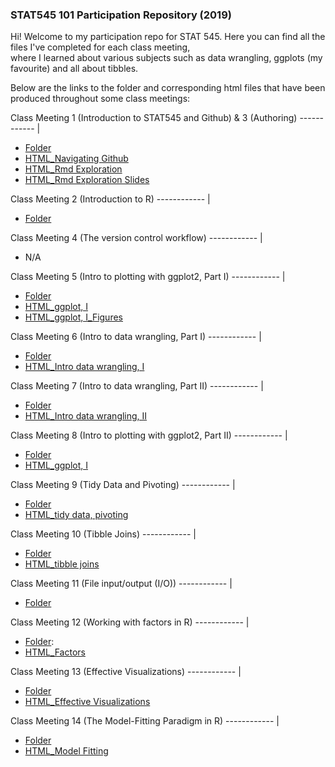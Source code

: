 ### STAT545 101 Participation Repository (2019)

Hi! Welcome to my participation repo for STAT 545. Here you can find all the files I've completed for each class meeting,  
where I learned about various subjects such as data wrangling, ggplots (my favourite) and all about tibbles. 

Below are the links to the folder and corresponding html files that have been produced throughout some class meetings:

Class Meeting 1 (Introduction to STAT545 and Github) & 3 (Authoring)
------------ |
- [Folder](https://racquellem.github.io/STAT545-participation/Class%20Meeting%201%20%26%203%20Introduction%20to%20STAT545:Github%20%26%20Authoring%20)
- [HTML_Navigating Github](https://racquellem.github.io/STAT545-participation/Class%20Meeting%201%20%26%203%20Introduction%20to%20STAT545:Github%20%26%20Authoring%20/navigating_github.html)
- [HTML_Rmd Exploration](https://racquellem.github.io/STAT545-participation/Class%20Meeting%201%20%26%203%20Introduction%20to%20STAT545:Github%20%26%20Authoring%20/rmd_exploration.html)
- [HTML_Rmd Exploration Slides](https://racquellem.github.io/STAT545-participation/Class%20Meeting%201%20%26%203%20Introduction%20to%20STAT545:Github%20%26%20Authoring%20/rmd_exploration-slides.html)

Class Meeting 2 (Introduction to R)
------------ |
- [Folder](https://racquellem.github.io/STAT545-participation/Class%20Meeting%202%20Introduction%20to%20R)

Class Meeting 4 (The version control workflow)
------------ |
- N/A

Class Meeting 5 (Intro to plotting with ggplot2, Part I)
------------ |
- [Folder](https://racquellem.github.io/STAT545-participation/Class%20Meeting%205%20Intro%20to%20plotting%20with%20ggplot2%2C%20Part%20I)
- [HTML_ggplot, I](https://racquellem.github.io/STAT545-participation/Class%20Meeting%205%20Intro%20to%20plotting%20with%20ggplot2%2C%20Part%20I/rm005_ggplot_intro.html)
- [HTML_ggplot, I_Figures](https://racquellem.github.io/STAT545-participation/Class%20Meeting%205%20Intro%20to%20plotting%20with%20ggplot2%2C%20Part%20I/rm005_ggplot_intro/figure-html)

Class Meeting 6 (Intro to data wrangling, Part I)
------------ |
- [Folder](https://racquellem.github.io/STAT545-participation/Class%20Meeting%206%20Intro%20to%20data%20wrangling%2C%20Part%20I)
- [HTML_Intro data wrangling, I](https://racquellem.github.io/STAT545-participation/Class%20Meeting%206%20Intro%20to%20data%20wrangling%2C%20Part%20I/rm006_dplyr-exercise.html)

Class Meeting 7 (Intro to data wrangling, Part II)
------------ |
- [Folder](https://racquellem.github.io/STAT545-participation/Class%20Meeting%207%20Intro%20to%20data%20wrangling%2C%20Part%20II)
- [HTML_Intro data wrangling, II](https://racquellem.github.io/STAT545-participation/Class%20Meeting%207%20Intro%20to%20data%20wrangling%2C%20Part%20II/rm007_exercise.html)

Class Meeting 8 (Intro to plotting with ggplot2, Part II)
------------ |
- [Folder](https://racquellem.github.io/STAT545-participation/Class%20Meeting%208%20Intro%20to%20plotting%20with%20ggplot2%2C%20Part%20II)
- [HTML_ggplot, I](https://racquellem.github.io/STAT545-participation/Class%20Meeting%208%20Intro%20to%20plotting%20with%20ggplot2%2C%20Part%20II/rm008_exercise.html)

Class Meeting 9 (Tidy Data and Pivoting)
------------ |
- [Folder](https://racquellem.github.io/STAT545-participation/Class%20Meeting%209%20Tidy%20data%20and%20pivoting%20)
- [HTML_tidy data, pivoting](https://racquellem.github.io/STAT545-participation/Class%20Meeting%209%20Tidy%20data%20and%20pivoting%20/rm009_exercise.html)

Class Meeting 10 (Tibble Joins)
------------ |
- [Folder](https://racquellem.github.io/STAT545-participation/Class%20Meeting%2010%20Tibble%20joins)
- [HTML_tibble joins](https://racquellem.github.io/STAT545-participation/Class%20Meeting%2010%20Tibble%20joins/rm010-Exercises--tibble-joins.html)

Class Meeting 11 (File input/output (I/O))
------------ |
- [Folder](https://racquellem.github.io/STAT545-participation/Class%20Meeting%2011%20File%20input:output%20(IO))

Class Meeting 12 (Working with factors in R)
------------ |
- [Folder](https://racquellem.github.io/STAT545-participation/Class%20Meeting%2012%20Working%20with%20factors%20in%20R):
- [HTML_Factors](https://racquellem.github.io/STAT545-participation/Class%20Meeting%2012%20Working%20with%20factors%20in%20R/rm012_factors.html)

Class Meeting 13 (Effective Visualizations)
------------ |
- [Folder](https://racquellem.github.io/STAT545-participation/Class%20Meeting%2013%20Effective%20Visualizations)
- [HTML_Effective Visualizations](https://racquellem.github.io/STAT545-participation/Class%20Meeting%2013%20Effective%20Visualizations/rm013-Effective-Visualizations.html)

Class Meeting 14 (The Model-Fitting Paradigm in R)
------------ |
- [Folder](https://racquellem.github.io/STAT545-participation/Class%20Meeting%2014%20The%20Model-Fitting%20Paradigm)
- [HTML_Model Fitting](https://racquellem.github.io/STAT545-participation/rm014_ModelFitting.html)
